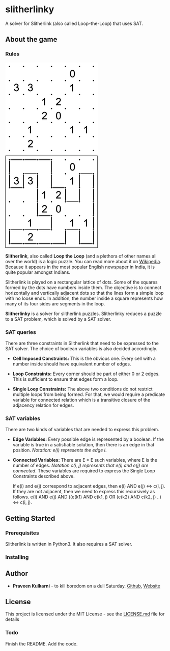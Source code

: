 # slitherlinky
A solver for Slitherlink (also called Loop-the-Loop) that uses SAT.


## About the game

### Rules
![Example puzzle][example_puzzle]                ![Solution][example_solution]

**Slitherlink**, also called **Loop the Loop** (and a plethora of other names
all over the world) is a logic puzzle. You can read more about it on
[Wikipedia]. Because it appears in the most popular English newspaper in India,
it is quite popular amongst Indians. 

Slitherlink is played on a rectangular lattice of dots. Some of the squares
formed by the dots have numbers inside them. The objective is to connect
horizontally and vertically adjacent dots so that the lines form a simple loop
with no loose ends. In addition, the number inside a square represents how many
of its four sides are segments in the loop.

**Slitherlinky** is a solver for slitherlink puzzles. Slitherlinky reduces a
puzzle to a SAT problem, which is solved by a SAT solver. 

### SAT queries

There are three constraints in Slitherlink that need to be expressed to the SAT
solver. The choice of boolean variables is also decided accordingly. 

* **Cell Imposed Constraints:** This is the obvious one. Every cell with a
  number inside should have equivalent number of edges. 

* **Loop Constraints:** Every corner should be part of either 0 or 2 edges. This
  is sufficient to ensure that edges form a loop.

* **Single Loop Constraints:** The above two conditions do not restrict multiple
  loops from being formed. For that, we would require a predicate variable for
  connected relation which is a transitive closure of the adjacency relation for
  edges.

### SAT variables
There are two kinds of variables that are needed to express this problem. 

* **Edge Variables:** Every possible edge is represented by a boolean. If the
  variable is true in a satisfiable solution, then there is an edge in that
  position. *Notation: e(i) represents the edge i*.

* **Connected Variables:** There are E * E such variables, where E is the number
  of edges. *Notation c(i, j) represents that e(i) and e(j) are connected*.
  These variables are required to express the Single Loop Constraints described
  above.

  If e(i) and e(j) correspond to adjacent edges, then e(i) AND e(j) <=> c(i, j).
  If they are not adjacent, then we need to express this recursively as follows. 
  e(i) AND e(j) AND ((e(k1) AND c(k1, j) OR (e(k2) AND c(k2, j) ..) <=> c(i, j).

## Getting Started

### Prerequisites

Slitherlink is written in Python3. It also requires a SAT solver. 

### Installing

## Author

* **Praveen Kulkarni** - to kill boredom on a dull Saturday. 
  [Github](https://github.com/praveenkulkarni1996), [Website]

## License

This project is licensed under the MIT License - see the
[LICENSE.md](LICENSE.md) file for details

### Todo
Finish the README.  Add the code.

[Wikipedia]: https://en.wikipedia.org/wiki/Slitherlink
[example_puzzle]: assets/main.png "Example puzzle"
[example_solution]: assets/main_solution.png "Solution"
[Website]: http://www.cse.iitd.ac.in/~cs5140599/
